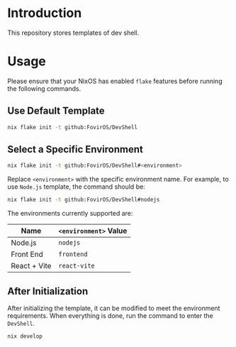 # Introduction

This repository stores templates of dev shell.

# Usage

Please ensure that your NixOS has enabled `flake` features before running the following commands.

## Use Default Template

```bash
nix flake init -t github:FovirOS/DevShell
```

## Select a Specific Environment

```bash
nix flake init -t github:FovirOS/DevShell#<environment>
```

Replace `<environment>` with the specific environment name. For example, to use `Node.js` template, the command should be:

```bash
nix flake init -t github:FovirOS/DevShell#nodejs
```

The environments currently supported are:

| Name         | `<environment>` Value |
| ------------ | --------------------- |
| Node.js      | `nodejs`              |
| Front End    | `frontend`            |
| React + Vite | `react-vite`          |

## After Initialization

After initializing the template, it can be modified to meet the environment requirements. When everything is done, run the command to enter the `DevShell`.

```bash
nix develop
```
